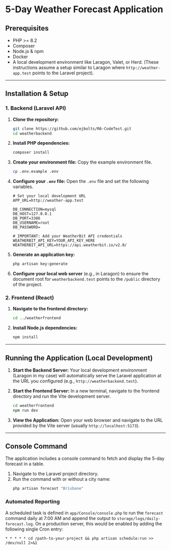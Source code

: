 # 5-Day Weather Forecast Application



## Prerequisites
-   PHP >= 8.2
-   Composer
-   Node.js & npm
-   Docker
-   A local development environment like Laragon, Valet, or Herd. (These instructions assume a setup similar to Laragon where `http://weather-app.test` points to the Laravel project).
---

## Installation & Setup

### 1. Backend (Laravel API)

1.  **Clone the repository:**
    ```bash
    git clone https://github.com/ejbolts/R6-CodeTest.git
    cd weatherbackend
    ```

2.  **Install PHP dependencies:**
    ```bash
    composer install
    ```

3.  **Create your environment file:**
    Copy the example environment file.
    ```bash
    cp .env.example .env
    ```

4.  **Configure your `.env` file:**
    Open the `.env` file and set the following variables.
    ```dotenv
    # Set your local development URL
    APP_URL=http://weather-app.test

    DB_CONNECTION=mysql
    DB_HOST=127.0.0.1
    DB_PORT=3306
    DB_USERNAME=root
    DB_PASSWORD=

    # IMPORTANT: Add your WeatherBit API credentials
    WEATHERBIT_API_KEY=YOUR_API_KEY_HERE
    WEATHERBIT_API_URL=https://api.weatherbit.io/v2.0/
    ```

5.  **Generate an application key:**
    ```bash
    php artisan key:generate
    ```

6.  **Configure your local web server** (e.g., in Laragon) to ensure the document root for `weatherbackend.test` points to the `/public` directory of the project.

### 2. Frontend (React)

1.  **Navigate to the frontend directory:**
    ```bash
    cd ../weatherfrontend
    ```

2.  **Install Node.js dependencies:**
    ```bash
    npm install
    ```

---

## Running the Application (Local Development)

1.  **Start the Backend Server:**
    Your local development environment (Laragon in my case) will automatically serve the Laravel application at the URL you configured (e.g., `http://weatherbackend.test`).

2.  **Start the Frontend Server:**
    In a new terminal, navigate to the frontend directory and run the Vite development server.
    ```bash
    cd weatherfrontend
    npm run dev
    ```

3.  **View the Application:**
    Open your web browser and navigate to the URL provided by the Vite server (usually `http://localhost:5173`).

---

## Console Command

The application includes a console command to fetch and display the 5-day forecast in a table.

1.  Navigate to the Laravel project directory.
2.  Run the command with or without a city name:
    ```bash
    php artisan forecast "Brisbane"
    ```

### Automated Reporting

A scheduled task is defined in `app/Console/console.php` to run the `forecast` command daily at 7:00 AM and append the output to `storage/logs/daily-forecast.log`.
On a production server, this would be enabled by adding the following single Cron entry:

```cron
* * * * * cd /path-to-your-project && php artisan schedule:run >> /dev/null 2>&1
```
